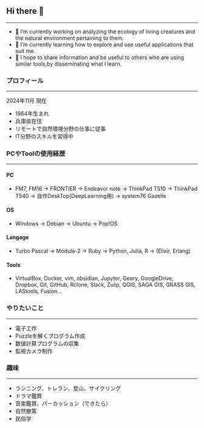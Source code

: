 ## Hi there 👋
-------------
- 🔭 I’m currently working on analyzing the ecology of living creatures and the natural environment pertaining to them.
- 🌱 I’m currently learning how to explore and use useful applications that suit me.
- 👯 I hope to share information and be useful to others who are using similar tools,by disseminating what I learn.
### プロフィール
---------------
2024年11月 現在
- 1964年生まれ
- 兵庫県在住
- リモートで自然環境分野の仕事に従事
- IT分野のスキルを習得中

### PCやToolの使用経歴
-----------------------
#### PC
- FM7, FM16 -> FRONTIER -> Endeavor note -> ThinkPad T510 -> ThinkPad T540 -> 自作DeskTop(DeepLearning用) -> system76 Gazelle
#### OS
- Windows -> Debian -> Ubuntu -> Pop!OS
#### Langage
- Turbo Pascal -> Modula-2 -> Ruby -> Python, Julia, R -> (Elixir, Erlang)
#### Tools
- VirtualBox, Docker, vim, obsidian, Jupyter, Geary, GoogleDrive, Dropbox, Git, GitHub, Rclone, Slack, Zulip, QGIS, SAGA GIS, GRASS GIS, LAStools, Fusion...

### やりたいこと
--------------------
- 電子工作
- Puzzleを解くプログラム作成
- 数値計算プログラムの収集
- 監視カメラ制作

### 趣味
---------------
- ランニング、トレラン、登山、サイクリング
- ドラマ鑑賞
- 音楽鑑賞、パーカッション（できたら）
- 自然散策
- 民俗学
